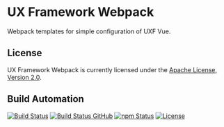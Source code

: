 # UX Framework Webpack

Webpack templates for simple configuration of UXF Vue.

## License

UX Framework Webpack is currently licensed under the [Apache License, Version 2.0](http://www.apache.org/licenses/).

## Build Automation

[![Build Status](https://travis-ci.com/hivesolutions/uxf_webpack.svg?branch=master)](https://travis-ci.com/hivesolutions/uxf_webpack)
[![Build Status GitHub](https://github.com/hivesolutions/uxf_webpack/workflows/Main%20Workflow/badge.svg)](https://github.com/hivesolutions/uxf_webpack/actions)
[![npm Status](https://img.shields.io/npm/v/uxf-webpack.svg)](https://www.npmjs.com/package/uxf-webpack)
[![License](https://img.shields.io/badge/license-Apache%202.0-blue.svg)](https://www.apache.org/licenses/)
